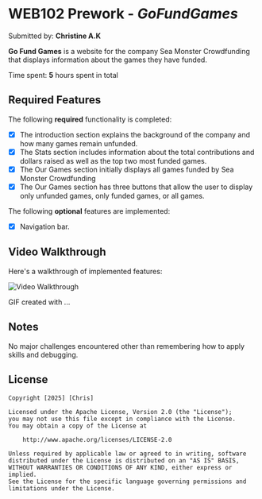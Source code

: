 # WEB102 Prework - *GoFundGames*

Submitted by: **Christine A.K**

**Go Fund Games** is a website for the company Sea Monster Crowdfunding that displays information about the games they have funded.

Time spent: **5** hours spent in total

## Required Features

The following **required** functionality is completed:

* [x] The introduction section explains the background of the company and how many games remain unfunded.
* [x] The Stats section includes information about the total contributions and dollars raised as well as the top two most funded games.
* [x] The Our Games section initially displays all games funded by Sea Monster Crowdfunding
* [x] The Our Games section has three buttons that allow the user to display only unfunded games, only funded games, or all games.

The following **optional** features are implemented:

* [x] Navigation bar.

## Video Walkthrough

Here's a walkthrough of implemented features:

<img src='https://www.loom.com/share/0a4770efc93b4efc84589a80d53f9687?sid=d222dda4-0fae-49d7-8ba0-f223d66c9769' title='Video Walkthrough' width='' alt='Video Walkthrough' />


GIF created with ...  
<!-- 
[Loom](https://www.loom.com/) -->

## Notes

No major challenges encountered other than remembering how to apply skills and debugging.

## License

    Copyright [2025] [Chris]

    Licensed under the Apache License, Version 2.0 (the "License");
    you may not use this file except in compliance with the License.
    You may obtain a copy of the License at

        http://www.apache.org/licenses/LICENSE-2.0

    Unless required by applicable law or agreed to in writing, software
    distributed under the License is distributed on an "AS IS" BASIS,
    WITHOUT WARRANTIES OR CONDITIONS OF ANY KIND, either express or implied.
    See the License for the specific language governing permissions and
    limitations under the License.
